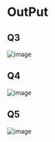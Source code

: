 # OutPut

## Q3
![image](https://github.com/user-attachments/assets/1f7a06f3-1c2e-45ba-8d13-3471c6bbd17f)

## Q4
![image](https://github.com/user-attachments/assets/2d6b2c5f-76ba-46f1-a742-476fd9207a23)

## Q5
![image](https://github.com/user-attachments/assets/96196104-2cf4-4184-8527-a4324481bbd0)

